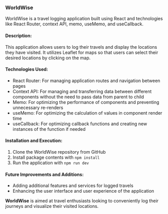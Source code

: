 ### WorldWise

WorldWise is a travel logging application built using React and technologies like React Router, context API, memo, useMemo, and useCallback.

#### Description:

This application allows users to log their travels and display the locations they have visited. It utilizes Leaflet for maps so that users can select their desired locations by clicking on the map.

#### Technologies Used:

- React Router: For managing application routes and navigation between pages
- Context API: For managing and transferring data between different components without the need to pass data from parent to child
- Memo: For optimizing the performance of components and preventing unnecessary re-renders
- useMemo: For optimizing the calculation of values in component render time
- useCallback: For optimizing callback functions and creating new instances of the function if needed

#### Installation and Execution:

1. Clone the WorldWise repository from GitHub
2. Install package contents with `npm install`
3. Run the application with `npm run dev`

#### Future Improvements and Additions:

- Adding additional features and services for logged travels
- Enhancing the user interface and user experience of the application

**WorldWise** is aimed at travel enthusiasts looking to conveniently log their journeys and visualize their visited locations.
